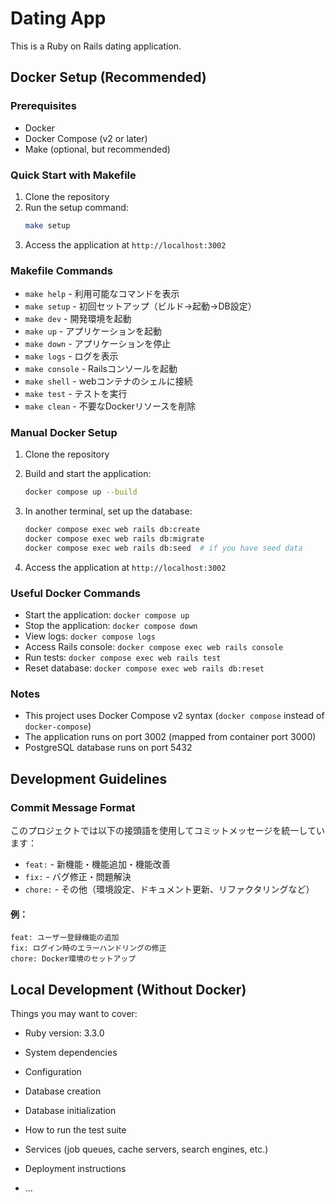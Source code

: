 # Dating App

This is a Ruby on Rails dating application.

## Docker Setup (Recommended)

### Prerequisites
- Docker
- Docker Compose (v2 or later)
- Make (optional, but recommended)

### Quick Start with Makefile

1. Clone the repository
2. Run the setup command:
   ```bash
   make setup
   ```
3. Access the application at `http://localhost:3002`

### Makefile Commands

- `make help` - 利用可能なコマンドを表示
- `make setup` - 初回セットアップ（ビルド→起動→DB設定）
- `make dev` - 開発環境を起動
- `make up` - アプリケーションを起動
- `make down` - アプリケーションを停止
- `make logs` - ログを表示
- `make console` - Railsコンソールを起動
- `make shell` - webコンテナのシェルに接続
- `make test` - テストを実行
- `make clean` - 不要なDockerリソースを削除

### Manual Docker Setup

1. Clone the repository
2. Build and start the application:
   ```bash
   docker compose up --build
   ```

3. In another terminal, set up the database:
   ```bash
   docker compose exec web rails db:create
   docker compose exec web rails db:migrate
   docker compose exec web rails db:seed  # if you have seed data
   ```

4. Access the application at `http://localhost:3002`

### Useful Docker Commands

- Start the application: `docker compose up`
- Stop the application: `docker compose down`
- View logs: `docker compose logs`
- Access Rails console: `docker compose exec web rails console`
- Run tests: `docker compose exec web rails test`
- Reset database: `docker compose exec web rails db:reset`

### Notes

- This project uses Docker Compose v2 syntax (`docker compose` instead of `docker-compose`)
- The application runs on port 3002 (mapped from container port 3000)
- PostgreSQL database runs on port 5432

## Development Guidelines

### Commit Message Format

このプロジェクトでは以下の接頭語を使用してコミットメッセージを統一しています：

- `feat:` - 新機能・機能追加・機能改善
- `fix:` - バグ修正・問題解決  
- `chore:` - その他（環境設定、ドキュメント更新、リファクタリングなど）

#### 例：
```
feat: ユーザー登録機能の追加
fix: ログイン時のエラーハンドリングの修正
chore: Docker環境のセットアップ
```

## Local Development (Without Docker)

Things you may want to cover:

* Ruby version: 3.3.0

* System dependencies

* Configuration

* Database creation

* Database initialization

* How to run the test suite

* Services (job queues, cache servers, search engines, etc.)

* Deployment instructions

* ...
